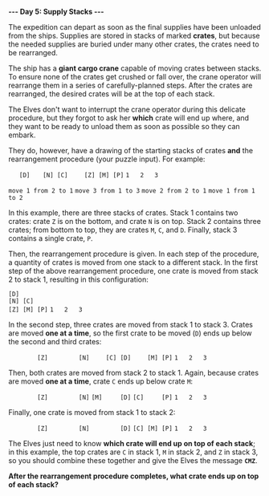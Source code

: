 **--- Day 5: Supply Stacks ---**

The expedition can depart as soon as the final supplies have been unloaded from the ships. Supplies are stored in stacks of marked **crates**, but because the needed supplies are buried under many other crates, the crates need to be rearranged.

The ship has a **giant cargo crane** capable of moving crates between stacks. To ensure none of the crates get crushed or fall over, the crane operator will rearrange them in a series of carefully-planned steps. After the crates are rearranged, the desired crates will be at the top of each stack.

The Elves don't want to interrupt the crane operator during this delicate procedure, but they forgot to ask her **which** crate will end up where, and they want to be ready to unload them as soon as possible so they can embark.

They do, however, have a drawing of the starting stacks of crates **and** the rearrangement procedure (your puzzle input). For example:

`    [D]    `
`[N] [C]    `
`[Z] [M] [P]`
` 1   2   3 `

`move 1 from 2 to 1`
`move 3 from 1 to 3`
`move 2 from 2 to 1`
`move 1 from 1 to 2`

In this example, there are three stacks of crates. Stack 1 contains two crates: crate `Z` is on the bottom, and crate `N` is on top. Stack 2 contains three crates; from bottom to top, they are crates `M`, `C`, and `D`. Finally, stack 3 contains a single crate, `P`.

Then, the rearrangement procedure is given. In each step of the procedure, a quantity of crates is moved from one stack to a different stack. In the first step of the above rearrangement procedure, one crate is moved from stack 2 to stack 1, resulting in this configuration:

`[D]`        
`[N] [C]  `  
`[Z] [M] [P]`
` 1   2   3 `

In the second step, three crates are moved from stack 1 to stack 3. Crates are moved **one at a time**, so the first crate to be moved (`D`) ends up below the second and third crates:

`        [Z]`
`        [N]`
`    [C] [D]`
`    [M] [P]`
` 1   2   3 `

Then, both crates are moved from stack 2 to stack 1. Again, because crates are moved **one at a time**, crate `C` ends up below crate `M`:

`        [Z]`
`        [N]`
`[M]     [D]`
`[C]     [P]`
` 1   2   3 `

Finally, one crate is moved from stack 1 to stack 2:

`        [Z]`
`        [N]`
`        [D]`
`[C] [M] [P]`
` 1   2   3 `

The Elves just need to know **which crate will end up on top of each stack**; in this example, the top crates are `C` in stack 1, `M` in stack 2, and `Z` in stack 3, so you should combine these together and give the Elves the message **`CMZ`**.

**After the rearrangement procedure completes, what crate ends up on top of each stack?**

